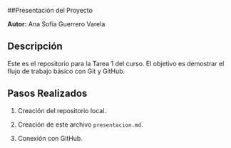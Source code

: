 
##Presentación del Proyecto



**Autor:** Ana Sofía Guerrero Varela



## Descripción



Este es el repositorio para la Tarea 1 del curso. El objetivo es demostrar el flujo de trabajo básico con Git y GitHub.



## Pasos Realizados



1. Creación del repositorio local.

2. Creación de este archivo `presentacion.md`.

3. Conexión con GitHub.



